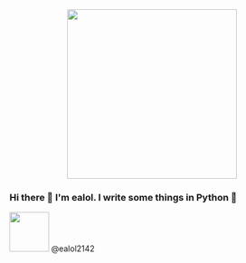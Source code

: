 <div id="header" align="center">
  <img src="https://media.giphy.com/media/v1.Y2lkPTc5MGI3NjExdDBqMXJycnRibHA5djV0aTR4d3h5dzBqY2h4YXQ4aGFvZHdhemQyNiZlcD12MV9pbnRlcm5hbF9naWZfYnlfaWQmY3Q9Zw/2IudUHdI075HL02Pkk/giphy.gif" width="300"/>
</div>

### Hi there 👋 I'm ealol. I write some things in Python 💬

<div id="body" align="left">
  <img src="https://pngimg.com/uploads/telegram/telegram_PNG29.png" width="70"/> @ealol2142
</div>



<!--
**ealol2142/ealol2142** is a ✨ _special_ ✨ repository because its `README.md` (this file) appears on your GitHub profile.

Here are some ideas to get you started:

- 🔭 I’m currently working on ...
- 🌱 I’m currently learning ...
- 👯 I’m looking to collaborate on ...
- 🤔 I’m looking for help with ...
- 💬 Ask me about ...
- 📫 How to reach me: ...
- 😄 Pronouns: ...
- ⚡ Fun fact: ...
-->
